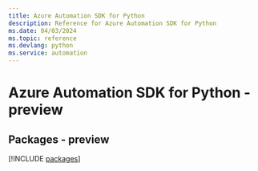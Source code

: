 ```yaml
---
title: Azure Automation SDK for Python
description: Reference for Azure Automation SDK for Python
ms.date: 04/03/2024
ms.topic: reference
ms.devlang: python
ms.service: automation
---
```

# Azure Automation SDK for Python - preview
## Packages - preview
[!INCLUDE [packages](automation-index.md)]